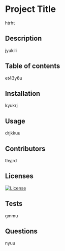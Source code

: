     
# Project Title
htrht

## Description
jyukili

## Table of contents
et43y6u
    
 ## Installation
 kyukrj

 ## Usage
 drjkkuu

 ## Contributors
 thyjrd

## Licenses
[![License](https://img.shields.io/badge/License-Apache%202.0-blue.svg)](https://opensource.org/licenses/Apache-2.0)


## Tests
gmmu

## Questions
nyuu
 
 